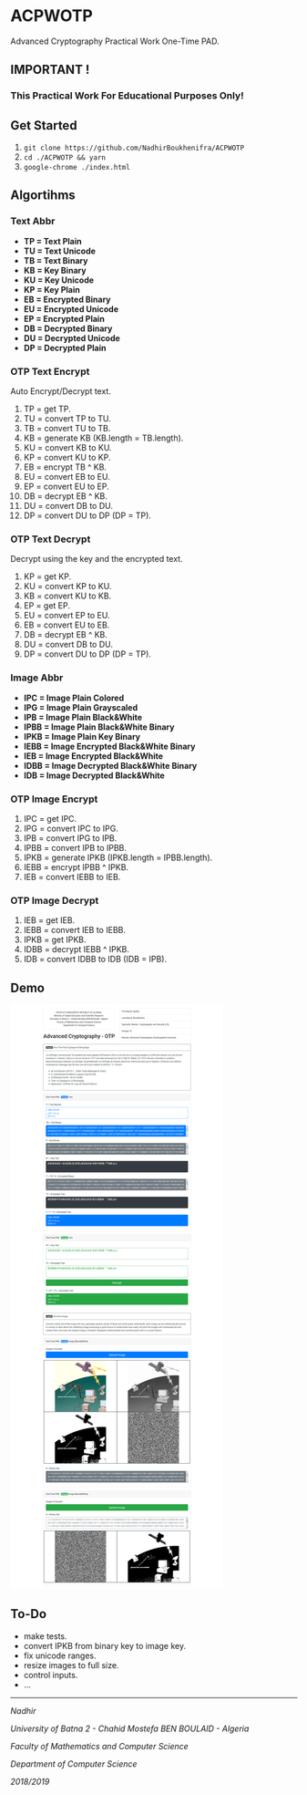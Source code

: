 # ACPWOTP

Advanced Cryptography Practical Work One-Time PAD.

## IMPORTANT !

### This Practical Work For Educational Purposes Only!

## Get Started

1. `git clone https://github.com/NadhirBoukhenifra/ACPWOTP`
2. `cd ./ACPWOTP && yarn`
3. `google-chrome ./index.html`

## Algortihms

### Text Abbr

- **TP = Text Plain**
- **TU = Text Unicode**
- **TB = Text Binary**
- **KB = Key Binary**
- **KU = Key Unicode**
- **KP = Key Plain**
- **EB = Encrypted Binary**
- **EU = Encrypted Unicode**
- **EP = Encrypted Plain**
- **DB = Decrypted Binary**
- **DU = Decrypted Unicode**
- **DP = Decrypted Plain**

### OTP Text Encrypt

Auto Encrypt/Decrypt text.

1. TP = get TP.
2. TU = convert TP to TU.
3. TB = convert TU to TB.
4. KB = generate KB (KB.length = TB.length).
5. KU = convert KB to KU.
6. KP = convert KU to KP.
7. EB = encrypt TB ^ KB.
8. EU = convert EB to EU.
9. EP = convert EU to EP.
10. DB = decrypt EB ^ KB.
11. DU = convert DB to DU.
12. DP = convert DU to DP (DP = TP).

### OTP Text Decrypt

Decrypt using the key and the encrypted text.

1. KP = get KP.
2. KU = convert KP to KU.
3. KB = convert KU to KB.
4. EP = get EP.
5. EU = convert EP to EU.
6. EB = convert EU to EB.
7. DB = decrypt EB ^ KB.
8. DU = convert DB to DU.
9. DP = convert DU to DP (DP = TP).


### Image Abbr

- **IPC = Image Plain Colored**
- **IPG = Image Plain Grayscaled**
- **IPB = Image Plain Black&White**
- **IPBB = Image Plain Black&White Binary**
- **IPKB = Image Plain Key Binary**
- **IEBB = Image Encrypted Black&White Binary**
- **IEB = Image Encrypted Black&White**
- **IDBB = Image Decrypted Black&White Binary**
- **IDB = Image Decrypted Black&White**

### OTP Image Encrypt

1. IPC = get IPC.
2. IPG = convert IPC to IPG.
3. IPB = convert IPG to IPB.
4. IPBB = convert IPB to IPBB.
5. IPKB = generate IPKB (IPKB.length = IPBB.length).
6. IEBB = encrypt IPBB ^ IPKB.
7. IEB = convert IEBB to IEB.

### OTP Image Decrypt

1. IEB = get IEB.
2. IEBB = convert IEB to IEBB.
3. IPKB = get IPKB.
4. IDBB = decrypt IEBB ^ IPKB.
5. IDB = convert IDBB to IDB (IDB = IPB).

## Demo

![alt text](./demo/all.png)

## To-Do

- make tests.
- convert IPKB from binary key to image key.
- fix unicode ranges.
- resize images to full size.
- control inputs.
- ...


***
*Nadhir*

*University of Batna 2 - Chahid Mostefa BEN BOULAID - Algeria* 

*Faculty of Mathematics and Computer Science*

*Department of Computer Science*

*2018/2019*
